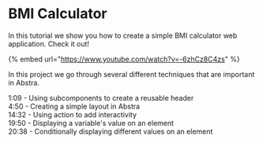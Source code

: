 # BMI Calculator

In this tutorial we show you how to create a simple BMI calculator web application. Check it out!

{% embed url="https://www.youtube.com/watch?v=-6zhCz8C4zs" %}

In this project we go through several different techniques that are important in Abstra.

1:09 - Using subcomponents to create a reusable header  
4:50 - Creating a simple layout in Abstra  
14:32 - Using action to add interactivity  
19:50 - Displaying a variable's value on an element  
20:38 - Conditionally displaying different values on an element


